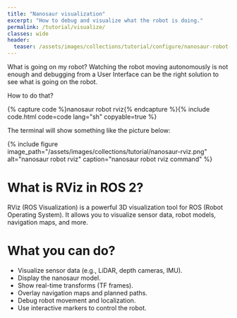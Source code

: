 ```yaml
---
title: "Nanosaur visualization"
excerpt: "How to debug and visualize what the robot is doing."
permalink: /tutorial/visualize/
classes: wide
header:
  teaser: /assets/images/collections/tutorial/configure/nanosaur-robot-config.png
---
```


What is going on my robot? Watching the robot moving autonomously is not enough and debugging from a User Interface can be the right solution to see what is going on the robot.

How to do that?

{% capture code %}nanosaur robot rviz{% endcapture %}{% include code.html code=code lang="sh" copyable=true %}

The terminal will show something like the picture below:

{% include figure image_path="/assets/images/collections/tutorial/nanosaur-rviz.png" alt="nanosaur robot rviz" caption="nanosaur robot rviz command" %}

# What is RViz in ROS 2?

RViz (ROS Visualization) is a powerful 3D visualization tool for ROS (Robot Operating System). It allows you to visualize sensor data, robot models, navigation maps, and more.

# What you can do?

* Visualize sensor data (e.g., LiDAR, depth cameras, IMU).
* Display the nanosaur model.
* Show real-time transforms (TF frames).
* Overlay navigation maps and planned paths.
* Debug robot movement and localization.
* Use interactive markers to control the robot.
